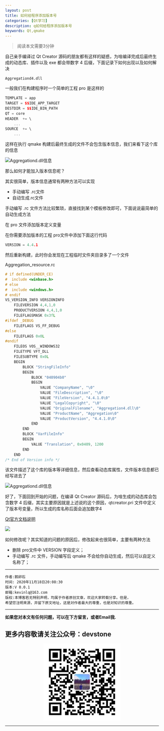 ```yaml
---
layout: post
title: 如何给程序添加版本号
categories: [Qt学习]
description: q如何给程序添加版本号
keywords: Qt,qmake
---
```

> 阅读本文需要3分钟

自己亲手编译过 Qt Creator 源码的朋友都有这样的疑惑，为啥编译完成后最终生成的动态库、插件以及 exe 都会带数字 4 后缀，下面记录下如何出现以及如何解决

```plain
Aggregationd4.dll
```
一般我们在构建程序时一个简单的工程 pro 是这样的
```c++
TEMPLATE = app
TARGET = $$IDE_APP_TARGET
DESTDIR = $$IDE_BIN_PATH
QT = core
HEADER  += \
    ...
SOURCE  += \
    ...
```
这样在执行 qmake 构建后最终生成的文件不会包含版本信息，我们来看下这个库的信息

![Aggregationd.dll信息](https://uploader.shimo.im/f/Zzuz2Pw36sckpNav.png)

那么如何才能加入版本信息呢？

其实很简单，版本信息通常有两种方法可以实现

* 手动编写 .rc文件
* 自动生成.rc文件

手动编写 .rc 文件方法比较繁琐，直接找到某个模板修改即可，下面说说最简单的自动生成方法

在 pro 文件添加版本定义变量

在你需要添加版本的工程 pro文件中添加下面这行代码

```c++
VERSION = 4.4.1
```
然后重新构建，此时你会发现在工程临时文件夹目录多了一个文件

Aggregation_resource.rc

```c++
# if defined(UNDER_CE)
#  include <winbase.h>
# else
#  include <windows.h>
# endif
VS_VERSION_INFO VERSIONINFO
	FILEVERSION 4,4,1,0
	PRODUCTVERSION 4,4,1,0
	FILEFLAGSMASK 0x3fL
#ifdef _DEBUG
	FILEFLAGS VS_FF_DEBUG
#else
	FILEFLAGS 0x0L
#endif
	FILEOS VOS__WINDOWS32
	FILETYPE VFT_DLL
	FILESUBTYPE 0x0L
	BEGIN
		BLOCK "StringFileInfo"
		BEGIN
			BLOCK "040904b0"
			BEGIN
				VALUE "CompanyName", "\0"
				VALUE "FileDescription", "\0"
				VALUE "FileVersion", "4.4.1.0\0"
				VALUE "LegalCopyright", "\0"
				VALUE "OriginalFilename", "Aggregation4.dll\0"
				VALUE "ProductName", "Aggregation\0"
				VALUE "ProductVersion", "4.4.1.0\0"
			END
		END
		BLOCK "VarFileInfo"
		BEGIN
			VALUE "Translation", 0x0409, 1200
		END
	END
/* End of Version info */
```
该文件描述了这个库的版本等详细信息，然后查看动态库属性，文件版本信息都已经写进去了

![Aggregationd.dll信息](https://uploader.shimo.im/f/MmLLAL7upB6z4hMI.png)

好了，下面回到开始的问题，在编译 Qt Creator 源码后，为啥生成的动态库会包含数字 4 后缀，其实主要原因就是上述说的这个原因，qtcreator.pri 文件中定义了版本号变量，所以生成的库名称后面会追加数字4


[Qt官方文档说明](https://doc.qt.io/qt-5/qmake-variable-reference.html, "qmake描述文档")

![](https://uploader.shimo.im/f/qryNCuEsT1Oyo8d4.png)

如何修改呢？其实知道的问题的原因后，修改起来也很简单，主要有两种方法

* 删除 pro文件中 VERSION 字段定义；
* 手动编写 .rc 文件，手动编写后 qmake 不会给你自动生成，然后可以自定义名称了；


******

    作者:鹅卵石
    时间: 2020年11月18日20:08:30
    版本:V 0.0.1
    邮箱:kevinlq@163.com
	版权:本博客若无特别声明，均属于作者原创文章，欢迎大家转载分享。但是，
	希望您注明来源，并留下原文地址，这是对作者最大的尊重，也是对知识的尊重。

<!-- more -->


---

**如果您对本文有任何问题，可以在下方留言，或者Email我.**

## 更多内容敬请关注公众号：devstone



<center>
<img src="/res/img/blog/qrcode_for_devstone.jpg" width="50%" height="50%" />
</center>

---
